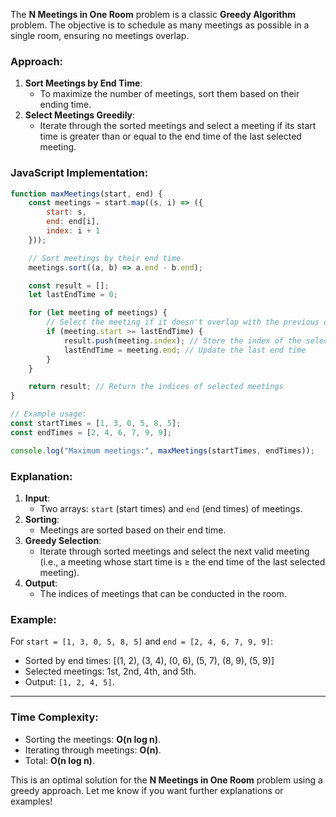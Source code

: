 The **N Meetings in One Room** problem is a classic **Greedy Algorithm** problem. The objective is to schedule as many meetings as possible in a single room, ensuring no meetings overlap.

### **Approach**:

1. **Sort Meetings by End Time**:
    - To maximize the number of meetings, sort them based on their ending time.
2. **Select Meetings Greedily**:
    - Iterate through the sorted meetings and select a meeting if its start time is greater than or equal to the end time of the last selected meeting.

### **JavaScript Implementation**:

```javascript
function maxMeetings(start, end) {
    const meetings = start.map((s, i) => ({
        start: s,
        end: end[i],
        index: i + 1
    }));

    // Sort meetings by their end time
    meetings.sort((a, b) => a.end - b.end);

    const result = [];
    let lastEndTime = 0;

    for (let meeting of meetings) {
        // Select the meeting if it doesn't overlap with the previous one
        if (meeting.start >= lastEndTime) {
            result.push(meeting.index); // Store the index of the selected meeting
            lastEndTime = meeting.end; // Update the last end time
        }
    }

    return result; // Return the indices of selected meetings
}

// Example usage:
const startTimes = [1, 3, 0, 5, 8, 5];
const endTimes = [2, 4, 6, 7, 9, 9];

console.log("Maximum meetings:", maxMeetings(startTimes, endTimes));
```

### **Explanation**:

1. **Input**:
    - Two arrays: `start` (start times) and `end` (end times) of meetings.
2. **Sorting**:
    - Meetings are sorted based on their end time.
3. **Greedy Selection**:
    - Iterate through sorted meetings and select the next valid meeting (i.e., a meeting whose start time is ≥ the end time of the last selected meeting).
4. **Output**:
    - The indices of meetings that can be conducted in the room.

### Example:

For `start = [1, 3, 0, 5, 8, 5]` and `end = [2, 4, 6, 7, 9, 9]`:

- Sorted by end times: [(1, 2), (3, 4), (0, 6), (5, 7), (8, 9), (5, 9)]
- Selected meetings: 1st, 2nd, 4th, and 5th.
- Output: `[1, 2, 4, 5]`.

---

### **Time Complexity**:

- Sorting the meetings: **O(n log n)**.
- Iterating through meetings: **O(n)**.
- Total: **O(n log n)**.

This is an optimal solution for the **N Meetings in One Room** problem using a greedy approach. Let me know if you want further explanations or examples!
